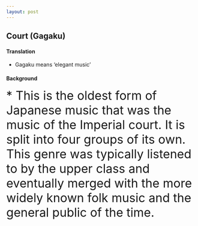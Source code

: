 ```yaml
---
layout: post
---
```


## Court (Gagaku)


#### Translation 
* Gagaku means ‘elegant music’ 


#### Background
<font size="6">
* This is the oldest form of Japanese music that was the music of the Imperial court. It is split into four groups of its own. This genre was typically listened to by the upper class and eventually merged with the more widely known folk music and the general public of the time.
</font>